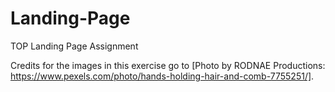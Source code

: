 # Landing-Page
TOP Landing Page Assignment

Credits for the images in this exercise go to [Photo by RODNAE Productions: https://www.pexels.com/photo/hands-holding-hair-and-comb-7755251/].